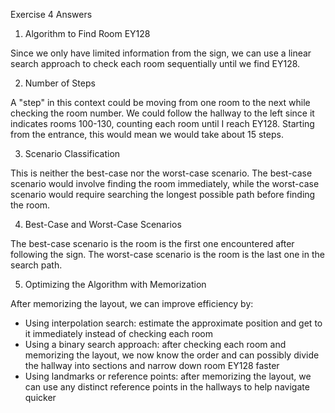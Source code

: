 Exercise 4 Answers

1. Algorithm to Find Room EY128

Since we only have limited information from the sign, we can use a linear search approach to check each room sequentially until we find EY128.

2. Number of Steps

A "step" in this context could be moving from one room to the next while checking the room number. We could follow the hallway to the left since it indicates rooms 100-130, counting each room until I reach EY128. Starting from the entrance, this would mean we would take about 15 steps.

3. Scenario Classification

This is neither the best-case nor the worst-case scenario. The best-case scenario would involve finding the room immediately, while the worst-case scenario would require searching the longest possible path before finding the room.

4. Best-Case and Worst-Case Scenarios

The best-case scenario is the room is the first one encountered after following the sign. The worst-case scenario is the room is the last one in the search path. 

5. Optimizing the Algorithm with Memorization

After memorizing the layout, we can improve efficiency by:
- Using interpolation search: estimate the approximate position and get to it immediately instead of checking each room
- Using a binary search approach: after checking each room and memorizing the layout, we now know the order and can possibly divide the hallway into sections and narrow down room EY128 faster
- Using landmarks or reference points: after memorizing the layout, we can use any distinct reference points in the hallways to help navigate quicker